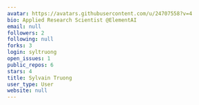 ```yaml
---
avatar: https://avatars.githubusercontent.com/u/24707558?v=4
bio: Applied Research Scientist @ElementAI
email: null
followers: 2
following: null
forks: 3
login: syltruong
open_issues: 1
public_repos: 6
stars: 4
title: Sylvain Truong
user_type: User
website: null
---
```


